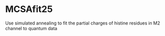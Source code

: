 # MCSAfit25
Use simulated annealing to fit the partial charges of histine residues in M2 channel to quantum data
